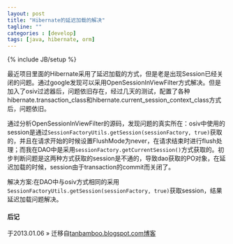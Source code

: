 ```yaml
---
layout: post
title: "Hibernate的延迟加载的解决"
tagline: ""
categories : [develop]
tags: [java, hibernate, orm]
---
```

{% include JB/setup %}

最近项目里面的Hibernate采用了延迟加载的方式，但是老是出现Session已经关闭的问题。通过google发现可以采用OpenSessionInViewFilter方式解决。但是加入了osiv过滤器后，问题依旧存在，经过几天的测试，配置了各种hibernate.transaction_class和hibernate.current_session_context_class方式后，问题依旧。

通过分析OpenSessionInViewFilter的源码，发现问题的真实所在：osiv中使用的session是通过`SessionFactoryUtils.getSession(sessionFactory, true)`获取的，并且在请求开始的时候设置FlushMode为never，在请求结束时进行flush处理；而我在DAO中是采用`sessionFactory.getCurrentSession()`方式获取的。初步判断问题是这两种方式获取的session是不通的，导致dao获取的PO对象，在延迟加载的时候，session由于transaction的commit而关闭了。

解决方案:在DAO中与osiv方式相同的采用`SessionFactoryUtils.getSession(sessionFactory, true)`获取session，结果延迟加载问题解决。

#### 后记

于2013.01.06 &raquo; 
迁移自[tanbamboo.blogspot.com博客](http://tanbamboo.blogspot.com/2008/05/hibernate.html)
